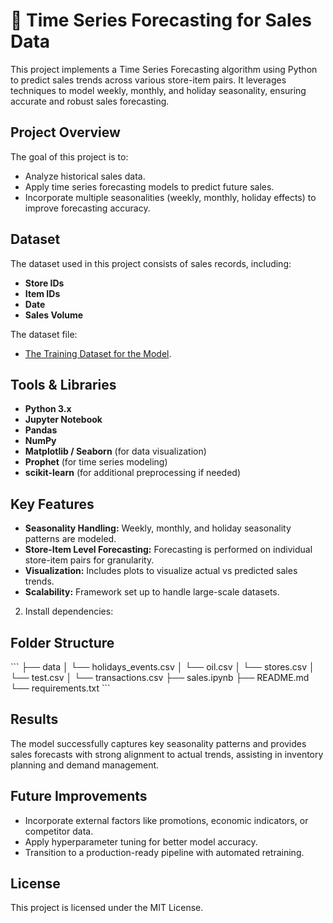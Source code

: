 # 🏪 Time Series Forecasting for Sales Data

This project implements a Time Series Forecasting algorithm using Python to predict sales trends across various store-item pairs. It leverages techniques to model weekly, monthly, and holiday seasonality, ensuring accurate and robust sales forecasting.

## Project Overview

The goal of this project is to:
- Analyze historical sales data.
- Apply time series forecasting models to predict future sales.
- Incorporate multiple seasonalities (weekly, monthly, holiday effects) to improve forecasting accuracy.

## Dataset

The dataset used in this project consists of sales records, including:
- **Store IDs**
- **Item IDs**
- **Date**
- **Sales Volume**

The dataset file:
- [The Training Dataset for the Model](https://www.kaggle.com/datasets/berkaypolat/favorita-market-time-series-forecast-train-csv).

## Tools & Libraries

- **Python 3.x**
- **Jupyter Notebook**
- **Pandas**
- **NumPy**
- **Matplotlib / Seaborn** (for data visualization)
- **Prophet** (for time series modeling)
- **scikit-learn** (for additional preprocessing if needed)

## Key Features

- **Seasonality Handling:** Weekly, monthly, and holiday seasonality patterns are modeled.
- **Store-Item Level Forecasting:** Forecasting is performed on individual store-item pairs for granularity.
- **Visualization:** Includes plots to visualize actual vs predicted sales trends.
- **Scalability:** Framework set up to handle large-scale datasets.


2. Install dependencies:

## Folder Structure

\`\`\`
├── data
│   └── holidays_events.csv
│   └── oil.csv
│   └── stores.csv
│   └── test.csv
│   └── transactions.csv
├── sales.ipynb
├── README.md
└── requirements.txt
\`\`\`

## Results

The model successfully captures key seasonality patterns and provides sales forecasts with strong alignment to actual trends, assisting in inventory planning and demand management.

## Future Improvements

- Incorporate external factors like promotions, economic indicators, or competitor data.
- Apply hyperparameter tuning for better model accuracy.
- Transition to a production-ready pipeline with automated retraining.

## License

This project is licensed under the MIT License.